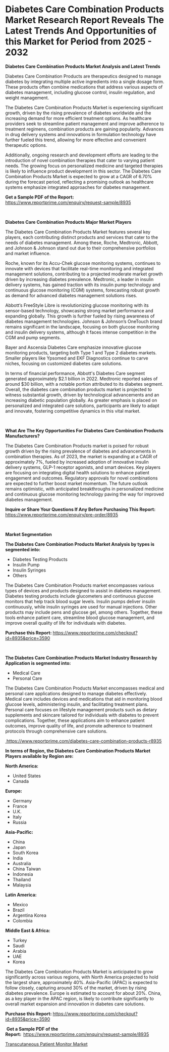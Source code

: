 <p><h1>Diabetes Care Combination Products Market Research Report Reveals The Latest Trends And Opportunities of this Market for Period from 2025 - 2032</h1></p><p><strong>Diabetes Care Combination Products Market Analysis and Latest Trends</strong></p>
<p><p>Diabetes Care Combination Products are therapeutics designed to manage diabetes by integrating multiple active ingredients into a single dosage form. These products often combine medications that address various aspects of diabetes management, including glucose control, insulin regulation, and weight management. </p><p>The Diabetes Care Combination Products Market is experiencing significant growth, driven by the rising prevalence of diabetes worldwide and the increasing demand for more efficient treatment options. As healthcare providers seek to streamline patient management and improve adherence to treatment regimens, combination products are gaining popularity. Advances in drug delivery systems and innovations in formulation technology have further fueled this trend, allowing for more effective and convenient therapeutic options.</p><p>Additionally, ongoing research and development efforts are leading to the introduction of novel combination therapies that cater to varying patient needs. The growing focus on personalized medicine and targeted therapies is likely to influence product development in this sector. The Diabetes Care Combination Products Market is expected to grow at a CAGR of 6.70% during the forecast period, reflecting a promising outlook as healthcare systems emphasize integrated approaches for diabetes management. </p></p>
<p><strong>Get a Sample PDF of the Report:&nbsp;</strong> <a href="https://www.reportprime.com/enquiry/request-sample/8935?utm_campaign=2530&utm_medium=2&utm_source=Github&utm_content=ia&utm_term=20032025&utm_id=diabetes-care-combination-products">https://www.reportprime.com/enquiry/request-sample/8935</a></p>
<p>&nbsp;</p>
<p><strong>Diabetes Care Combination Products Major Market Players</strong></p>
<p><p>The Diabetes Care Combination Products Market features several key players, each contributing distinct products and services that cater to the needs of diabetes management. Among these, Roche, Medtronic, Abbott, and Johnson & Johnson stand out due to their comprehensive portfolios and market influence.</p><p>Roche, known for its Accu-Chek glucose monitoring systems, continues to innovate with devices that facilitate real-time monitoring and integrated management solutions, contributing to a projected moderate market growth driven by increasing diabetes prevalence. Medtronic, a leader in insulin delivery systems, has gained traction with its insulin pump technology and continuous glucose monitoring (CGM) systems, forecasting robust growth as demand for advanced diabetes management solutions rises.</p><p>Abbott’s FreeStyle Libre is revolutionizing glucose monitoring with its sensor-based technology, showcasing strong market performance and expanding globally. This growth is further fueled by rising awareness of diabetes management technologies. Johnson & Johnson’s OneTouch brand remains significant in the landscape, focusing on both glucose monitoring and insulin delivery systems, although it faces intense competition in the CGM and pump segments.</p><p>Bayer and Ascensia Diabetes Care emphasize innovative glucose monitoring products, targeting both Type 1 and Type 2 diabetes markets. Smaller players like Ypsomed and EKF Diagnostics continue to carve niches, focusing on customized diabetes care solutions.</p><p>In terms of financial performance, Abbott's Diabetes Care segment generated approximately $2.1 billion in 2022. Medtronic reported sales of around $30 billion, with a notable portion attributed to its diabetes segment. Overall, the diabetes care combination products market is projected to witness substantial growth, driven by technological advancements and an increasing diabetic population globally. As greater emphasis is placed on personalized and integrated care solutions, participants are likely to adapt and innovate, fostering competitive dynamics in this vital market.</p></p>
<p>&nbsp;</p>
<p><strong>What Are The Key Opportunities For Diabetes Care Combination Products Manufacturers?</strong></p>
<p><p>The Diabetes Care Combination Products market is poised for robust growth driven by the rising prevalence of diabetes and advancements in combination therapies. As of 2023, the market is expanding at a CAGR of approximately 7%, fueled by increased adoption of innovative insulin delivery systems, GLP-1 receptor agonists, and smart devices. Key players are focusing on integrating digital health solutions to enhance patient engagement and outcomes. Regulatory approvals for novel combinations are expected to further boost market momentum. The future outlook remains optimistic, with anticipated breakthroughs in personalized medicine and continuous glucose monitoring technology paving the way for improved diabetes management.</p></p>
<p><strong>Inquire or Share Your Questions If Any Before Purchasing This Report:</strong> <a href="https://www.reportprime.com/enquiry/pre-order/8935?utm_campaign=2530&utm_medium=2&utm_source=Github&utm_content=ia&utm_term=20032025&utm_id=diabetes-care-combination-products">https://www.reportprime.com/enquiry/pre-order/8935</a></p>
<p>&nbsp;</p>
<p><strong>Market Segmentation</strong></p>
<p><strong>The Diabetes Care Combination Products Market Analysis by types is segmented into:</strong></p>
<p><ul><li>Diabetes Testing Products</li><li>Insulin Pump</li><li>Insulin Syringes</li><li>Others</li></ul></p>
<p><p>The Diabetes Care Combination Products market encompasses various types of devices and products designed to assist in diabetes management. Diabetes testing products include glucometers and continuous glucose monitors that help track blood sugar levels. Insulin pumps deliver insulin continuously, while insulin syringes are used for manual injections. Other products may include pens and glucose gel, among others. Together, these tools enhance patient care, streamline blood glucose management, and improve overall quality of life for individuals with diabetes.</p></p>
<p><strong>Purchase this Report:&nbsp;</strong><a href="https://www.reportprime.com/checkout?id=8935&price=3590&utm_campaign=2530&utm_medium=2&utm_source=Github&utm_content=ia&utm_term=20032025&utm_id=diabetes-care-combination-products">https://www.reportprime.com/checkout?id=8935&price=3590</a></p>
<p>&nbsp;</p>
<p><strong>The Diabetes Care Combination Products Market Industry Research by Application is segmented into:</strong></p>
<p><ul><li>Medical Care</li><li>Personal Care</li></ul></p>
<p><p>The Diabetes Care Combination Products Market encompasses medical and personal care applications designed to manage diabetes effectively. Medical care includes devices and medications that aid in monitoring blood glucose levels, administering insulin, and facilitating treatment plans. Personal care focuses on lifestyle management products such as dietary supplements and skincare tailored for individuals with diabetes to prevent complications. Together, these applications aim to enhance patient outcomes, improve quality of life, and promote adherence to treatment protocols through comprehensive care solutions.</p></p>
<p><a href="https://www.reportprime.com/diabetes-care-combination-products-r8935?utm_campaign=2530&utm_medium=2&utm_source=Github&utm_content=ia&utm_term=20032025&utm_id=diabetes-care-combination-products">&nbsp;https://www.reportprime.com/diabetes-care-combination-products-r8935</a></p>
<p><strong>In terms of Region, the Diabetes Care Combination Products Market Players available by Region are:</strong></p>
<p>
    <p> <strong> North America: </strong>
        <ul>
            <li>United States</li>
            <li>Canada</li>
        </ul>
        </p> 
    <p> <strong> Europe: </strong>
        <ul>
            <li>Germany</li>
            <li>France</li>
            <li>U.K.</li>
            <li>Italy</li>
            <li>Russia</li>
        </ul>
        </p> 
    <p> <strong> Asia-Pacific: </strong>
        <ul>
            <li>China</li>
            <li>Japan</li>
            <li>South Korea</li>
            <li>India</li>
            <li>Australia</li>
            <li>China Taiwan</li>
            <li>Indonesia</li>
            <li>Thailand</li>
            <li>Malaysia</li>
        </ul>
        </p> 
    <p> <strong> Latin America: </strong>
        <ul>
            <li>Mexico</li>
            <li>Brazil</li>
            <li>Argentina Korea</li>
            <li>Colombia</li>
        </ul>
        </p> 
    <p> <strong> Middle East & Africa: </strong>
        <ul>
            <li>Turkey</li>
            <li>Saudi</li>
            <li>Arabia</li>
            <li>UAE</li>
            <li>Korea</li>
        </ul>
    </p>
    </p>
<p><p>The Diabetes Care Combination Products Market is anticipated to grow significantly across various regions, with North America projected to hold the largest share, approximately 40%. Asia-Pacific (APAC) is expected to follow closely, capturing around 30% of the market, driven by rising diabetes prevalence. Europe is estimated to account for about 20%. China, as a key player in the APAC region, is likely to contribute significantly to overall market expansion and innovation in diabetes care solutions.</p></p>
<p><strong>Purchase this Report: </strong><a href="https://www.reportprime.com/checkout?id=8935&price=3590&utm_campaign=2530&utm_medium=2&utm_source=Github&utm_content=ia&utm_term=20032025&utm_id=diabetes-care-combination-products">https://www.reportprime.com/checkout?id=8935&price=3590</a></p>
<p>&nbsp;<strong>Get a Sample PDF of the Report:&nbsp;&nbsp;</strong><a href="https://www.reportprime.com/enquiry/request-sample/8935?utm_campaign=2530&utm_medium=2&utm_source=Github&utm_content=ia&utm_term=20032025&utm_id=diabetes-care-combination-products">https://www.reportprime.com/enquiry/request-sample/8935</a></p>
<p><strong></strong></p>
<p><p><a href="https://github.com/ParvinKhatun77/Market-Research-Report-List-1/blob/main/transcutaneous-patient-monitor-market.md?utm_campaign=2530&utm_medium=2&utm_source=Github&utm_content=ia&utm_term=20032025&utm_id=diabetes-care-combination-products">Transcutaneous Patient Monitor Market</a></p></p>
